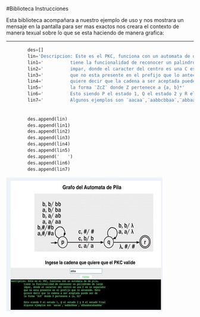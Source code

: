 #Biblioteca Instrucciones
<div class=text-justify>
Esta biblioteca acompañara a nuestro ejemplo de uso y nos mostrara un mensaje en la pantalla para ser mas exactos nos creara el contexto de manera texual sobre lo que se esta haciendo de manera grafica:
</div>

***

``` python
        des=[]
        lin='Descripcion: Este es el PKC, funciona con un automata de de pila,'
        lin1='          tiene la funcionalidad de reconocer un palindromo de largo'
        lin2='          impar, donde el caracter del centro es una C es un separador'
        lin3='          que no esta presente en el prefijo que lo antecede. Esto '
        lin4='          quiere decir que la cadena a ser aceptada puede ser de '
        lin5='          la forma ¨ZcZ¨ donde Z pertenece a {a, b}*'
        lin6='          Esto siendo P el estado 1, Q el estado 2 y R el estado final'
        lin7='          Algunos ejemplos son ¨aacaa¨,¨aabbcbbaa¨,¨abbaabacabaabba¨'


        des.append(lin)
        des.append(lin1)
        des.append(lin2)
        des.append(lin3)
        des.append(lin4)
        des.append(lin5)
        des.append('   ')
        des.append(lin6)
        des.append(lin7)
```
![texto alternativo](img/Instrucciones.JPG)